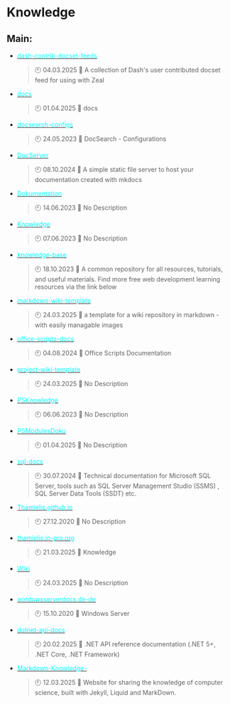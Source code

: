 # Knowledge

## Main:
- [<span style="color:cyan">dash-contrib-docset-feeds</span>](https://github.com/Thamielis/dash-contrib-docset-feeds)
	> :clock10: 04.03.2025
	> :memo: A collection of Dash's user contributed docset feed for using with Zeal
- [<span style="color:cyan">docs</span>](https://github.com/Thamielis/docs)
	> :clock10: 01.04.2025
	> :memo: docs
- [<span style="color:cyan">docsearch-configs</span>](https://github.com/Thamielis/docsearch-configs)
	> :clock10: 24.05.2023
	> :memo: DocSearch - Configurations
- [<span style="color:cyan">DocServer</span>](https://github.com/Thamielis/DocServer)
	> :clock10: 08.10.2024
	> :memo: A simple static file server to host your documentation created with mkdocs
- [<span style="color:cyan">Dokumentation</span>](https://github.com/Thamielis/Dokumentation)
	> :clock10: 14.06.2023
	> :memo: No Description
- [<span style="color:cyan">Knowledge</span>](https://github.com/Thamielis/Knowledge)
	> :clock10: 07.06.2023
	> :memo: No Description
- [<span style="color:cyan">knowledge-base</span>](https://github.com/Thamielis/knowledge-base)
	> :clock10: 18.10.2023
	> :memo: A common repository for all resources, tutorials, and useful materials. Find more free web development learning resources via the link below
- [<span style="color:cyan">markdown-wiki-template</span>](https://github.com/Thamielis/markdown-wiki-template)
	> :clock10: 24.03.2025
	> :memo: a template for a wiki repository in markdown - with easily managable images
- [<span style="color:cyan">office-scripts-docs</span>](https://github.com/Thamielis/office-scripts-docs)
	> :clock10: 04.08.2024
	> :memo: Office Scripts Documentation
- [<span style="color:cyan">project-wiki-template</span>](https://github.com/Thamielis/project-wiki-template)
	> :clock10: 24.03.2025
	> :memo: No Description
- [<span style="color:cyan">PSKnowledge</span>](https://github.com/Thamielis/PSKnowledge)
	> :clock10: 06.06.2023
	> :memo: No Description
- [<span style="color:cyan">PSModulesDoku</span>](https://github.com/Thamielis/PSModulesDoku)
	> :clock10: 01.04.2025
	> :memo: No Description
- [<span style="color:cyan">sql-docs</span>](https://github.com/Thamielis/sql-docs)
	> :clock10: 30.07.2024
	> :memo: Technical documentation for Microsoft SQL Server, tools such as SQL Server Management Studio (SSMS) ,  SQL Server Data Tools (SSDT) etc.
- [<span style="color:cyan">Thamielis.github.io</span>](https://github.com/Thamielis/Thamielis.github.io)
	> :clock10: 27.12.2020
	> :memo: No Description
- [<span style="color:cyan">thamielis.in-pro.org</span>](https://github.com/Thamielis/thamielis.in-pro.org)
	> :clock10: 21.03.2025
	> :memo: Knowledge
- [<span style="color:cyan">Wiki</span>](https://github.com/Thamielis/Wiki)
	> :clock10: 24.03.2025
	> :memo: No Description
- [<span style="color:cyan">windowsserverdocs.de-de</span>](https://github.com/Thamielis/windowsserverdocs.de-de)
	> :clock10: 15.10.2020
	> :memo: Windows Server
- [<span style="color:cyan">dotnet-api-docs</span>](https://github.com/In-Pro-Org/dotnet-api-docs)
	> :clock10: 20.02.2025
	> :memo: .NET API reference documentation (.NET 5+, .NET Core, .NET Framework)
- [<span style="color:cyan">Markdown-Knowledge-</span>](https://github.com/In-Pro-Org/Markdown-Knowledge-)
	> :clock10: 12.03.2025
	> :memo: Website for sharing the knowledge of computer science, built with Jekyll, Liquid and MarkDown.

